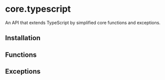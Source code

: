# core.typescript
An API that extends TypeScript by simplified core functions and exceptions.

## Installation

## Functions

## Exceptions
